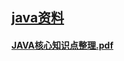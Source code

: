 ## [java资料](README.md)

#### [JAVA核心知识点整理.pdf](https://pan.baidu.com/s/172asWTyWZuByEWLLOJSyEQ?pwd=49e5)













